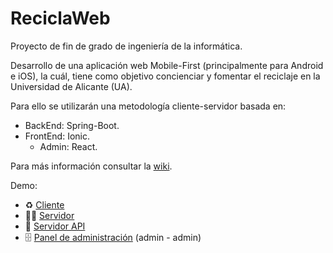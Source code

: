 ReciclaWeb
==================

Proyecto de fin de grado de ingeniería de la informática.

Desarrollo de una aplicación web Mobile-First (principalmente para Android e iOS), la cuál, tiene como objetivo concienciar y fomentar el reciclaje en la Universidad de Alicante (UA).

Para ello se utilizarán una metodología cliente-servidor basada en:

- BackEnd:  Spring-Boot.
- FrontEnd: Ionic.
  * Admin: React.

Para más información consultar la [wiki](https://github.com/bertus193/reciclaWeb/wiki).

Demo:


- ♻️ [Cliente](https://reciclaweb-client.herokuapp.com)
- 👩‍💻 [Servidor](https://reciclaweb-server.herokuapp.com)
- 📖 [Servidor API](https://reciclaweb-server.herokuapp.com/swagger-ui.html#/)
- 🗄 [Panel de administración](https://reciclaweb-admin.herokuapp.com/) (admin - admin)